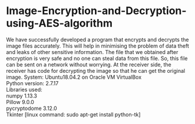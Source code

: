 # Image-Encryption-and-Decryption-using-AES-algorithm
We have successfully developed a program that encrypts and decrypts the image files accurately. This will help in minimising the problem of data theft and leaks of other sensitive information. The file that we obtained after encryption is very safe and no one can steal data from this file. So, this file can be sent on a network without worrying. At the receiver side, the receiver has code for decrypting the image so that he can get the original image.
System: Ubuntu18.04.2 on Oracle VM VirtualBox\
Python version: 2.7.17\
Libraries used:\
numpy 1.13.3\
Pillow 9.0.0\
pycryptodome 3.12.0\
Tkinter [linux command: sudo apt-get install python-tk]
